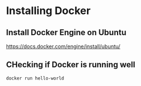 # Installing Docker

## Install Docker Engine on Ubuntu
https://docs.docker.com/engine/install/ubuntu/


## CHecking if Docker is running well
```
docker run hello-world
```
